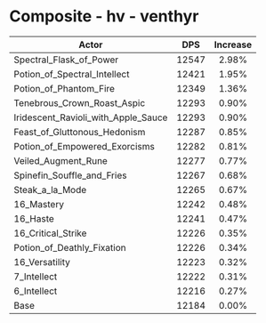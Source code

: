 # Composite - hv - venthyr
| Actor | DPS | Increase |
|---|:---:|:---:|
|Spectral_Flask_of_Power|12547|2.98%|
|Potion_of_Spectral_Intellect|12421|1.95%|
|Potion_of_Phantom_Fire|12349|1.36%|
|Tenebrous_Crown_Roast_Aspic|12293|0.90%|
|Iridescent_Ravioli_with_Apple_Sauce|12293|0.90%|
|Feast_of_Gluttonous_Hedonism|12287|0.85%|
|Potion_of_Empowered_Exorcisms|12282|0.81%|
|Veiled_Augment_Rune|12277|0.77%|
|Spinefin_Souffle_and_Fries|12267|0.68%|
|Steak_a_la_Mode|12265|0.67%|
|16_Mastery|12242|0.48%|
|16_Haste|12241|0.47%|
|16_Critical_Strike|12226|0.35%|
|Potion_of_Deathly_Fixation|12226|0.34%|
|16_Versatility|12223|0.32%|
|7_Intellect|12222|0.31%|
|6_Intellect|12216|0.27%|
|Base|12184|0.00%|
